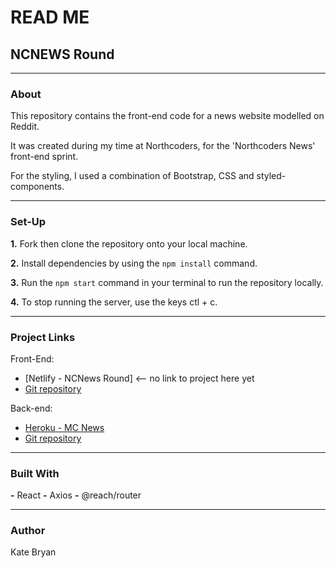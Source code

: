 # **READ ME**

## **NCNEWS Round**

---
### **About** 
This repository contains the front-end code for a news website modelled on Reddit. 

It was created during my time at Northcoders, for the 'Northcoders News' front-end sprint. 

For the styling, I used a combination of Bootstrap, CSS and styled-components. 

---
### **Set-Up** 

**1.** Fork then clone the repository onto your local machine. 

**2.** Install dependencies by using the `npm install` command. 

**3.** Run the `npm start` command in your terminal to run the repository locally. 

**4.** To stop running the server, use the keys ctl + c. 

---

### **Project Links** 
 
Front-End:

- [Netlify - NCNews Round] <-- no link to project here yet 
- [Git repository](https://github.com/katebry/northcoders_news_fe)

Back-end:

- [Heroku - MC News](https://ncnews-round.herokuapp.com/api)
- [Git repository](https://github.com/katebry/northcoders_news_be)

---

### **Built With** 

**-** React
**-** Axios
**-** @reach/router

---

### **Author** 

Kate Bryan 

